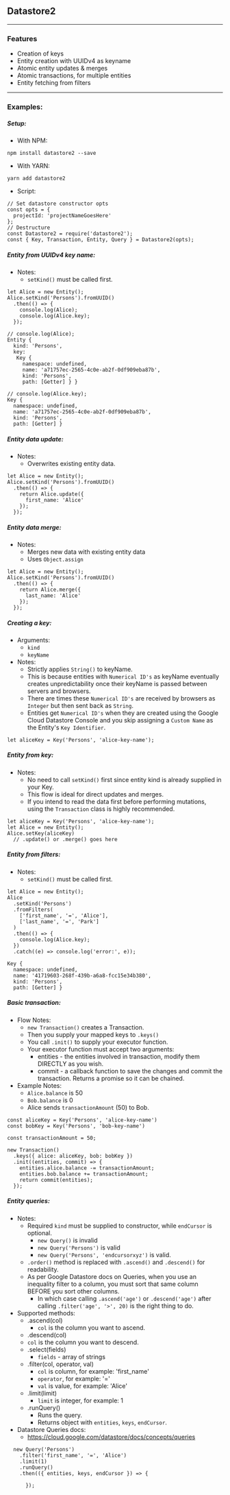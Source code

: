## Datastore2

---

### Features

* Creation of keys
* Entity creation with UUIDv4 as keyname
* Atomic entity updates & merges
* Atomic transactions, for multiple entities
* Entity fetching from filters

---

### Examples:

##### Setup:

* With NPM:
```
npm install datastore2 --save
```
* With YARN:
```
yarn add datastore2
```
* Script:
```
// Set datastore constructor opts
const opts = {
  projectId: 'projectNameGoesHere'
};
// Destructure
const Datastore2 = require('datastore2');
const { Key, Transaction, Entity, Query } = Datastore2(opts);
```

##### Entity from UUIDv4 key name:

* Notes:
  * `setKind()` must be called first.

```
let Alice = new Entity();
Alice.setKind('Persons').fromUUID()
  .then(() => {
    console.log(Alice);
    console.log(Alice.key);
  });
```

```
// console.log(Alice);
Entity {
  kind: 'Persons',
  key:
   Key {
     namespace: undefined,
     name: 'a71757ec-2565-4c0e-ab2f-0df909eba87b',
     kind: 'Persons',
     path: [Getter] } }

// console.log(Alice.key);
Key {
  namespace: undefined,
  name: 'a71757ec-2565-4c0e-ab2f-0df909eba87b',
  kind: 'Persons',
  path: [Getter] }
```

##### Entity data update:

* Notes:
  * Overwrites existing entity data.

```
let Alice = new Entity();
Alice.setKind('Persons').fromUUID()
  .then(() => {
    return Alice.update({
      first_name: 'Alice'
    });
  });
```

##### Entity data merge:

* Notes:
  * Merges new data with existing entity data
  * Uses `Object.assign`

```
let Alice = new Entity();
Alice.setKind('Persons').fromUUID()
  .then(() => {
    return Alice.merge({
      last_name: 'Alice'
    });
  });
```

##### Creating a key:

* Arguments:
  * `kind`
  * `keyName`
* Notes:
  * Strictly applies `String()` to keyName.
  * This is because entities with `Numerical ID's` as keyName eventually creates unpredictability once their keyName is passed between servers and browsers.
  * There are times these `Numerical ID's` are received by browsers as `Integer` but then sent back as `String`.
  * Entities get `Numerical ID's` when they are created using the Google Cloud Datastore Console and you skip assigning a `Custom Name` as the Entity's `Key Identifier`.

```
let aliceKey = Key('Persons', 'alice-key-name');
```

##### Entity from key:

* Notes:
  * No need to call `setKind()` first since entity kind is already supplied in your Key.
  * This flow is ideal for direct updates and merges.
  * If you intend to read the data first before performing mutations, using the `Transaction` class is highly recommended.

```
let aliceKey = Key('Persons', 'alice-key-name');
let Alice = new Entity();
Alice.setKey(aliceKey)
  // .update() or .merge() goes here
```

##### Entity from filters:

* Notes:
  * `setKind()` must be called first.

```
let Alice = new Entity();
Alice
  .setKind('Persons')
  .fromFilters(
    ['first_name', '=', 'Alice'],
    ['last_name', '=', 'Park']
  )
  .then(() => {
    console.log(Alice.key);
  })
  .catch((e) => console.log('error:', e));
```

```
Key {
  namespace: undefined,
  name: '41719603-268f-439b-a6a8-fcc15e34b380',
  kind: 'Persons',
  path: [Getter] }
```

##### Basic transaction:

* Flow Notes:
  * `new Transaction()` creates a Transaction.
  * Then you supply your mapped keys to `.keys()`
  * You call `.init()` to supply your executor function.
  * Your executor function must accept two arguments:
    * entities - the entities involved in transaction, modify them DIRECTLY as you wish.
    * commit - a callback function to save the changes and commit the transaction. Returns a promise so it can be chained.
* Example Notes:
  * `Alice.balance` is 50
  * `Bob.balance` is 0
  * Alice sends `transactionAmount` (50) to Bob.

```
const aliceKey = Key('Persons', 'alice-key-name')
const bobKey = Key('Persons', 'bob-key-name')

const transactionAmount = 50;

new Transaction()
  .keys({ alice: aliceKey, bob: bobKey })
  .init((entities, commit) => {
    entities.alice.balance -= transactionAmount;
    entities.bob.balance += transactionAmount;
    return commit(entities);
  });
```

##### Entity queries:

* Notes:
  * Required `kind` must be supplied to constructor, while `endCursor` is optional.
    * `new Query()` is invalid
    * `new Query('Persons')` is valid
    * `new Query('Persons', 'endcursorxyz')` is valid.
  * `.order()` method is replaced with `.ascend()` and `.descend()` for readability.
  * As per Google Datastore docs on Queries, when you use an inequality filter to a column, you must sort that same column BEFORE you sort other columns.
    * In which case calling `.ascend('age')` or `.descend('age')` after calling `.filter('age', '>', 20)` is the right thing to do.
* Supported methods:
  * .ascend(col)
    * `col` is the column you want to ascend.
  * .descend(col)
  * `col` is the column you want to descend.
  * .select(fields)
    * `fields` - array of strings
  * .filter(col, operator, val)
    * `col` is column, for example: 'first_name'
    * `operator`, for example: '='
    * `val` is value, for example: 'Alice'
  * .limit(limit)
    * `limit` is integer, for example: 1
  * .runQuery()
    * Runs the query.
    * Returns object with `entities`, `keys`, `endCursor`.
* Datastore Queries docs:
  * https://cloud.google.com/datastore/docs/concepts/queries

```
  new Query('Persons')
    .filter('first_name', '=', 'Alice')
    .limit(1)
    .runQuery()
    .then(({ entities, keys, endCursor }) => {

      });
```
